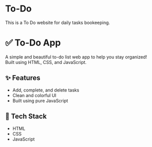 # To-Do
This is a To Do website for daily tasks bookeeping.
# ✅ To-Do App

A simple and beautiful to-do list web app to help you stay organized!  
Built using HTML, CSS, and JavaScript.

## ✨ Features
- Add, complete, and delete tasks
- Clean and colorful UI
- Built using pure JavaScript


## 🚀 Tech Stack
- HTML
- CSS
- JavaScript

